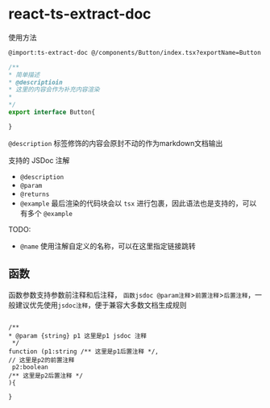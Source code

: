 # react-ts-extract-doc

使用方法

```md
@import:ts-extract-doc @/components/Button/index.tsx?exportName=Button
```

```typescript
/**
* 简单描述
* @descriptioin
* 这里的内容会作为补充内容渲染
*
*/
export interface Button{

}
```

`@description` 标签修饰的内容会原封不动的作为markdown文档输出

支持的 JSDoc 注解

- `@description`
- `@param`
- `@returns`
- `@example`  最后渲染的代码块会以 `tsx` 进行包裹，因此语法也是支持的，可以有多个 `@example`

TODO:

- `@name` 使用注解自定义的名称，可以在这里指定链接跳转

## 函数

函数参数支持参数前注释和后注释， `函数jsdoc @param注释`>`前置注释`>`后置注释`，一般建议优先使用`jsdoc注释`，便于兼容大多数文档生成规则

```tsx

/** 
* @param {string} p1 这里是p1 jsdoc 注释
 */
function (p1:string /** 这里是p1后置注释 */,
// 这里是p2的前置注释
 p2:boolean
/** 这里是p2后置注释 */
){

}
```
